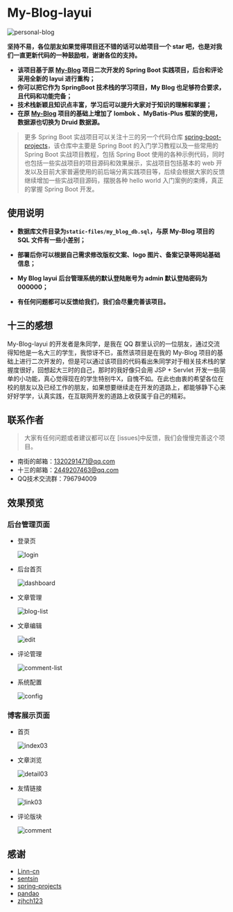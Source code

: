 # My-Blog-layui

![personal-blog](static-files/personal-blog.png)

**坚持不易，各位朋友如果觉得项目还不错的话可以给项目一个 star 吧，也是对我们一直更新代码的一种鼓励啦，谢谢各位的支持。**

- **该项目基于原 [My-Blog](https://github.com/ZHENFENG13/My-Blog) 项目二次开发的 Spring Boot 实践项目，后台和评论采用全新的 layui 进行重构；**
- **你可以把它作为 SpringBoot 技术栈的学习项目，My Blog 也足够符合要求，且代码和功能完备；**
- **技术栈新颖且知识点丰富，学习后可以提升大家对于知识的理解和掌握；**
- **在原 [My-Blog](https://github.com/ZHENFENG13/My-Blog) 项目的基础上增加了 lombok 、MyBatis-Plus 框架的使用，数据源也切换为 Druid 数据源。**

> 更多 Spring Boot 实战项目可以关注十三的另一个代码仓库 [spring-boot-projects](https://github.com/ZHENFENG13/spring-boot-projects)，该仓库中主要是 Spring Boot 的入门学习教程以及一些常用的 Spring Boot 实战项目教程，包括 Spring Boot 使用的各种示例代码，同时也包括一些实战项目的项目源码和效果展示，实战项目包括基本的 web 开发以及目前大家普遍使用的前后端分离实践项目等，后续会根据大家的反馈继续增加一些实战项目源码，摆脱各种 hello world 入门案例的束缚，真正的掌握 Spring Boot 开发。

## 使用说明

- **数据库文件目录为```static-files/my_blog_db.sql```，与原 My-Blog 项目的 SQL 文件有一些小差别；**

- **部署后你可以根据自己需求修改版权文案、logo 图片、备案记录等网站基础信息；**

- **My Blog layui 后台管理系统的默认登陆账号为 admin 默认登陆密码为 000000；**

- **有任何问题都可以反馈给我们，我们会尽量完善该项目。**

## 十三的感想

My-Blog-layui 的开发者是朱同学，是我在 QQ 群里认识的一位朋友，通过交流得知他是一名大三的学生，我惊讶不已，虽然该项目是在我的 My-Blog 项目的基础上进行二次开发的，但是可以通过该项目的代码看出朱同学对于相关技术栈的掌握度很好，回想起大三时的自己，那时的我好像只会用 JSP + Servlet 开发一些简单的小功能，真心觉得现在的学生特别牛X，自愧不如。在此也由衷的希望各位在校的朋友以及已经工作的朋友，如果想要继续走在开发的道路上，都能够静下心来好好学学，认真实践，在互联网开发的道路上收获属于自己的精彩。

## 联系作者

> 大家有任何问题或者建议都可以在 [issues]中反馈，我们会慢慢完善这个项目。

- 南街的邮箱：1320291471@qq.com
- 十三的邮箱：2449207463@qq.com
- QQ技术交流群：796794009


## 效果预览

### 后台管理页面

- 登录页

	![login](static-files/login.png)

- 后台首页

	![dashboard](static-files/dashboard.png)

- 文章管理

	![blog-list](static-files/blog-list.png)

- 文章编辑

	![edit](static-files/edit.png)

- 评论管理

	![comment-list](static-files/comment-list.png)

- 系统配置

	![config](static-files/config.png)

### 博客展示页面

- 首页

  ![index03](static-files/index03.png)

- 文章浏览

  ![detail03](static-files/detail03.png)

- 友情链接

  ![link03](static-files/link03.png)
  
- 评论版块

  ![comment](static-files/comment.png)

## 感谢

- [Linn-cn](https://github.com/Linn-cn)
- [sentsin](https://github.com/sentsin/layui)
- [spring-projects](https://github.com/spring-projects/spring-boot)
- [pandao](https://github.com/pandao/editor.md)
- [zjhch123](https://github.com/zjhch123/solo-skin-amaze)
